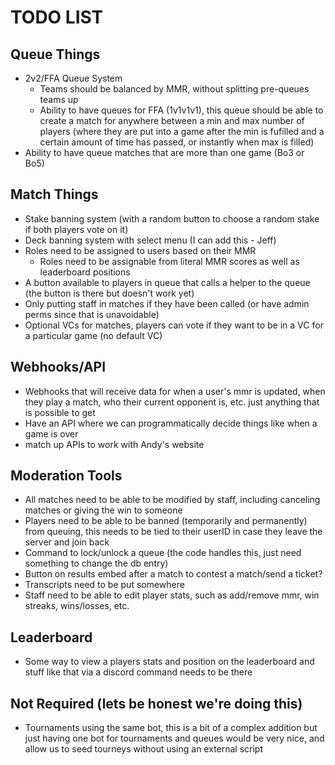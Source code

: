 # TODO LIST

## Queue Things

- 2v2/FFA Queue System
  - Teams should be balanced by MMR, without splitting pre-queues teams up
  - Ability to have queues for FFA (1v1v1v1), this queue should be able to create a match for anywhere between a min and max number of players (where they are put into a game after the min is fufilled and a certain amount of time has passed, or instantly when max is filled)
- Ability to have queue matches that are more than one game (Bo3 or Bo5)

## Match Things

- Stake banning system (with a random button to choose a random stake if both players vote on it)
- Deck banning system with select menu (I can add this - Jeff)
- Roles need to be assigned to users based on their MMR
  - Roles need to be assignable from literal MMR scores as well as leaderboard positions
- A button available to players in queue that calls a helper to the queue (the button is there but doesn't work yet)
- Only putting staff in matches if they have been called (or have admin perms since that is unavoidable)
- Optional VCs for matches, players can vote if they want to be in a VC for a particular game (no default VC)
  
## Webhooks/API

- Webhooks that will receive data for when a user's mmr is updated, when they play a match, who their current opponent is, etc. just anything that is possible to get
- Have an API where we can programmatically decide things like when a game is over
- match up APIs to work with Andy's website

## Moderation Tools

- All matches need to be able to be modified by staff, including canceling matches or giving the win to someone
- Players need to be able to be banned (temporarily and permanently) from queuing, this needs to be tied to their userID in case they leave the server and join back
- Command to lock/unlock a queue (the code handles this, just need something to change the db entry)
- Button on results embed after a match to contest a match/send a ticket?
- Transcripts need to be put somewhere
- Staff need to be able to edit player stats, such as add/remove mmr, win streaks, wins/losses, etc.

## Leaderboard

- Some way to view a players stats and position on the leaderboard and stuff like that via a discord command needs to be there

## Not Required (lets be honest we're doing this)

- Tournaments using the same bot, this is a bit of a complex addition but just having one bot for tournaments and queues would be very nice, and allow us to seed tourneys without using an external script
